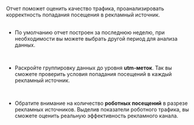 <Alert>Отчет поможет оценить качество трафика, проанализировать корректность попадания посещения в рекламный источник.</Alert>
<br/>
<br/>

- По умолчанию отчет построен за последнюю неделю, при необходимости вы можете выбрать другой период для анализа данных.
<br/>

- Раскройте группировку данных до уровня **utm-меток**. Так вы сможете проверить условия попадания посещений в каждый рекламный источник.
<br/>

- Обратите внимание на количество **роботных посещений** в разрезе рекламных источников. Выделив показатели роботного трафика, вы сможете оценить реальную эффективность рекламного канала.
